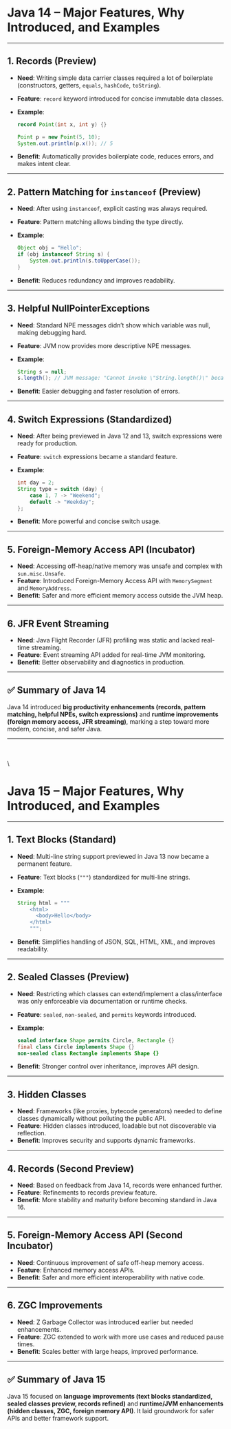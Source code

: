 # Java 14 – Major Features, Why Introduced, and Examples

---

## 1. Records (Preview)

* **Need**: Writing simple data carrier classes required a lot of boilerplate (constructors, getters, `equals`, `hashCode`, `toString`).
* **Feature**: `record` keyword introduced for concise immutable data classes.
* **Example**:

  ```java
  record Point(int x, int y) {}

  Point p = new Point(5, 10);
  System.out.println(p.x()); // 5
  ```
* **Benefit**: Automatically provides boilerplate code, reduces errors, and makes intent clear.

---

## 2. Pattern Matching for `instanceof` (Preview)

* **Need**: After using `instanceof`, explicit casting was always required.
* **Feature**: Pattern matching allows binding the type directly.
* **Example**:

  ```java
  Object obj = "Hello";
  if (obj instanceof String s) {
      System.out.println(s.toUpperCase());
  }
  ```
* **Benefit**: Reduces redundancy and improves readability.

---

## 3. Helpful NullPointerExceptions

* **Need**: Standard NPE messages didn’t show which variable was null, making debugging hard.
* **Feature**: JVM now provides more descriptive NPE messages.
* **Example**:

  ```java
  String s = null;
  s.length(); // JVM message: "Cannot invoke \"String.length()\" because \"s\" is null"
  ```
* **Benefit**: Easier debugging and faster resolution of errors.

---

## 4. Switch Expressions (Standardized)

* **Need**: After being previewed in Java 12 and 13, switch expressions were ready for production.
* **Feature**: `switch` expressions became a standard feature.
* **Example**:

  ```java
  int day = 2;
  String type = switch (day) {
      case 1, 7 -> "Weekend";
      default -> "Weekday";
  };
  ```
* **Benefit**: More powerful and concise switch usage.

---

## 5. Foreign-Memory Access API (Incubator)

* **Need**: Accessing off-heap/native memory was unsafe and complex with `sun.misc.Unsafe`.
* **Feature**: Introduced Foreign-Memory Access API with `MemorySegment` and `MemoryAddress`.
* **Benefit**: Safer and more efficient memory access outside the JVM heap.

---

## 6. JFR Event Streaming

* **Need**: Java Flight Recorder (JFR) profiling was static and lacked real-time streaming.
* **Feature**: Event streaming API added for real-time JVM monitoring.
* **Benefit**: Better observability and diagnostics in production.

---

## ✅ Summary of Java 14

Java 14 introduced **big productivity enhancements (records, pattern matching, helpful NPEs, switch expressions)** and **runtime improvements (foreign memory access, JFR streaming)**, marking a step toward more modern, concise, and safer Java.




---

\
\
\


# Java 15 – Major Features, Why Introduced, and Examples

---

## 1. Text Blocks (Standard)

* **Need**: Multi-line string support previewed in Java 13 now became a permanent feature.
* **Feature**: Text blocks (`"""`) standardized for multi-line strings.
* **Example**:

  ```java
  String html = """
      <html>
        <body>Hello</body>
      </html>
      """;
  ```
* **Benefit**: Simplifies handling of JSON, SQL, HTML, XML, and improves readability.

---

## 2. Sealed Classes (Preview)

* **Need**: Restricting which classes can extend/implement a class/interface was only enforceable via documentation or runtime checks.
* **Feature**: `sealed`, `non-sealed`, and `permits` keywords introduced.
* **Example**:

  ```java
  sealed interface Shape permits Circle, Rectangle {}
  final class Circle implements Shape {}
  non-sealed class Rectangle implements Shape {}
  ```
* **Benefit**: Stronger control over inheritance, improves API design.

---

## 3. Hidden Classes

* **Need**: Frameworks (like proxies, bytecode generators) needed to define classes dynamically without polluting the public API.
* **Feature**: Hidden classes introduced, loadable but not discoverable via reflection.
* **Benefit**: Improves security and supports dynamic frameworks.

---

## 4. Records (Second Preview)

* **Need**: Based on feedback from Java 14, records were enhanced further.
* **Feature**: Refinements to records preview feature.
* **Benefit**: More stability and maturity before becoming standard in Java 16.

---

## 5. Foreign-Memory Access API (Second Incubator)

* **Need**: Continuous improvement of safe off-heap memory access.
* **Feature**: Enhanced memory access APIs.
* **Benefit**: Safer and more efficient interoperability with native code.

---

## 6. ZGC Improvements

* **Need**: Z Garbage Collector was introduced earlier but needed enhancements.
* **Feature**: ZGC extended to work with more use cases and reduced pause times.
* **Benefit**: Scales better with large heaps, improved performance.

---

## ✅ Summary of Java 15

Java 15 focused on **language improvements (text blocks standardized, sealed classes preview, records refined)** and **runtime/JVM enhancements (hidden classes, ZGC, foreign memory API)**. It laid groundwork for safer APIs and better framework support.

